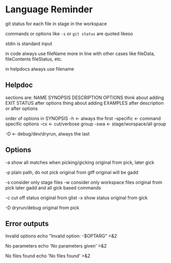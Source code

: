 Language Reminder
=================

git status for each file
in stage
in the workspace

commands or options like `-s` or `git status` are quoted likeso

stdin is standard input

in code always use fileName
more in line with other cases like fileData, fileContents fileStatus, etc.

in helpdocs always use filename


Helpdoc
-------

sections are: NAME SYNOPSIS DESCRIPTION OPTIONS
think about adding EXIT STATUS after options
thing about adding EXAMPLES after description or after options

order of options in SYNOPSIS
-h <- always the first
-specific <- command specific options
-cx <- cut/verbose group
-swa <- stage/worspace/all group


-D <- debug/dev/dryrun, always the last


Options
-------

-a show all matches when picking/gicking
	original from pick, later gick

-p plain path, do not pick
	original from giff
	original will be gadd

-s consider only stage files
-w consider only workspace files
	original from pick
	later gadd and all gick based commands

-c cut off status
	original from glist
-x show status
	original from gick

-D dryrun/debug
	original from pick


Error outputs
-------------

Invalid options
echo "Invalid option: -$OPTARG" >&2

No parameters
echo 'No parameters given' >&2

No files found
echo 'No files found' >&2